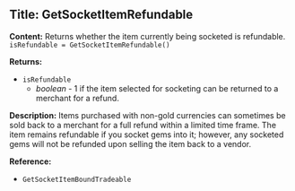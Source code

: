 ## Title: GetSocketItemRefundable

**Content:**
Returns whether the item currently being socketed is refundable.
`isRefundable = GetSocketItemRefundable()`

**Returns:**
- `isRefundable`
  - *boolean* - 1 if the item selected for socketing can be returned to a merchant for a refund.

**Description:**
Items purchased with non-gold currencies can sometimes be sold back to a merchant for a full refund within a limited time frame.
The item remains refundable if you socket gems into it; however, any socketed gems will not be refunded upon selling the item back to a vendor.

**Reference:**
- `GetSocketItemBoundTradeable`